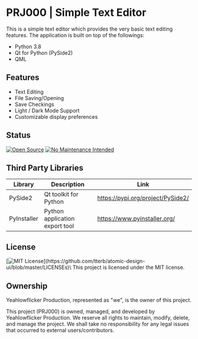 # PRJ000 | Simple Text Editor

This is a simple text editor which provides the very basic text editing features.
The application is built on top of the followings:
- Python 3.8
- Qt for Python (PySide2)
- QML



## Features

- Text Editing
- File Saving/Opening
- Save Checkings
- Light / Dark Mode Support
- Customizable display preferences



## Status
[![Open Source](https://badges.frapsoft.com/os/v1/open-source.svg?v=103)](https://opensource.org/)
[![No Maintenance Intended](http://unmaintained.tech/badge.svg)](http://unmaintained.tech/)



## Third Party Libraries

| Library | Description | Link |
| ----- | ----- | ----- |
| PySide2 | Qt toolkit for Python | https://pypi.org/project/PySide2/ |
| PyInstaller | Python application export tool | https://www.pyinstaller.org/ |



## License
[![MIT License](https://img.shields.io/apm/l/atomic-design-ui.svg?)](https://github.com/tterb/atomic-design-ui/blob/master/LICENSEs)\
This project is licensed under the MIT license.



## Ownership
Yeahlowflicker Production, represented as "we", is the owner of this project.

This project (PRJ000) is owned, managed, and developed by Yeahlowflicker Production. We reserve all rights
to maintain, modify, delete, and manage the project. We shall take no responsibility for any
legal issues that occurred to external users/contributors.

